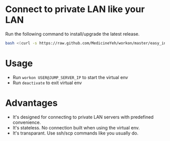 # Connect to private LAN like your LAN

Run the following command to install/upgrade the latest release.
``` bash
bash <(curl -s https://raw.github.com/MedicineYeh/workon/master/easy_install.sh)
```

# Usage
* Run `workon USER@JUMP_SERVER_IP` to start the virtual env
* Run `deactivate` to exit virtual env


# Advantages
* It's designed for connecting to private LAN servers with predefined convenience.
* It's stateless. No connection built when using the virtual env.
* It's transparant. Use ssh/scp commands like you usually do.


